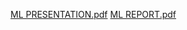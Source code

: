[ML PRESENTATION.pdf](https://github.com/user-attachments/files/17566336/ML.PRESENTATION.pdf)
[ML REPORT.pdf](https://github.com/user-attachments/files/17566352/ML.REPORT.pdf)
